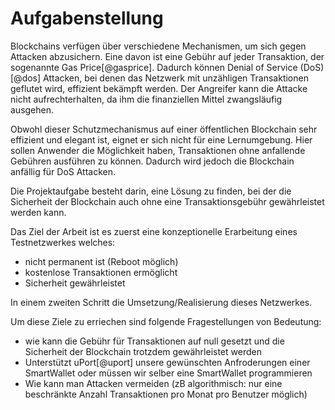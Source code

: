 # Aufgabenstellung

Blockchains verfügen über verschiedene Mechanismen, um sich gegen Attacken abzusichern. Eine davon ist eine Gebühr auf jeder Transaktion, der sogenannte Gas Price[@gasprice]. Dadurch können Denial of Service (DoS)[@dos] Attacken, bei denen das Netzwerk mit unzähligen Transaktionen geflutet wird, effizient bekämpft werden. Der Angreifer kann die Attacke nicht aufrechterhalten, da ihm die finanziellen Mittel zwangsläufig ausgehen. 

Obwohl dieser Schutzmechanismus auf einer öffentlichen Blockchain sehr effizient und elegant ist, eignet er sich nicht für eine Lernumgebung. Hier sollen Anwender die Möglichkeit haben, Transaktionen ohne anfallende Gebühren ausführen zu können. Dadurch wird jedoch die Blockchain anfällig für DoS Attacken. 

Die Projektaufgabe besteht darin, eine Lösung zu finden, bei der die Sicherheit der Blockchain auch ohne eine Transaktionsgebühr gewährleistet werden kann. 

Das Ziel der Arbeit ist es zuerst eine konzeptionelle Erarbeitung eines Testnetzwerkes welches:

- nicht permanent ist (Reboot möglich)
- kostenlose Transaktionen ermöglicht 
- Sicherheit gewährleistet

In einem zweiten Schritt die Umsetzung/Realisierung dieses Netzwerkes. 

Um diese Ziele zu erriechen sind folgende Fragestellungen von Bedeutung:

- wie kann die Gebühr für Transaktionen auf null gesetzt und die Sicherheit der Blockchain trotzdem gewährleistet werden
- Unterstützt uPort[@uport] unsere gewünschten Anfroderungen einer SmartWallet oder müssen wir selber eine SmartWallet programmieren
- Wie kann man Attacken vermeiden (zB algorithmisch: nur eine beschränkte Anzahl Transaktionen pro Monat pro Benutzer möglich)


 

